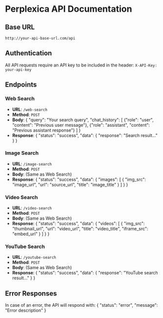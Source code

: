 # Perplexica API Documentation

## Base URL
`http://your-api-base-url.com/api`

## Authentication
All API requests require an API key to be included in the header:
`X-API-Key: your-api-key`

## Endpoints

### Web Search
- **URL**: `/web-search`
- **Method**: `POST`
- **Body**:
  {
    "query": "Your search query",
    "chat_history": [
      {"role": "user", "content": "Previous user message"},
      {"role": "assistant", "content": "Previous assistant response"}
    ]
  }
- **Response**:
  {
    "status": "success",
    "data": {
      "response": "Search result..."
    }
  }

### Image Search
- **URL**: `/image-search`
- **Method**: `POST`
- **Body**: (Same as Web Search)
- **Response**:
  {
    "status": "success",
    "data": {
      "images": [
        {
          "img_src": "image_url",
          "url": "source_url",
          "title": "image_title"
        }
      ]
    }
  }

### Video Search
- **URL**: `/video-search`
- **Method**: `POST`
- **Body**: (Same as Web Search)
- **Response**:
  {
    "status": "success",
    "data": {
      "videos": [
        {
          "img_src": "thumbnail_url",
          "url": "video_url",
          "title": "video_title",
          "iframe_src": "embed_url"
        }
      ]
    }
  }

### YouTube Search
- **URL**: `/youtube-search`
- **Method**: `POST`
- **Body**: (Same as Web Search)
- **Response**:
  {
    "status": "success",
    "data": {
      "response": "YouTube search result..."
    }
  }

## Error Responses
In case of an error, the API will respond with:
{
  "status": "error",
  "message": "Error description"
}